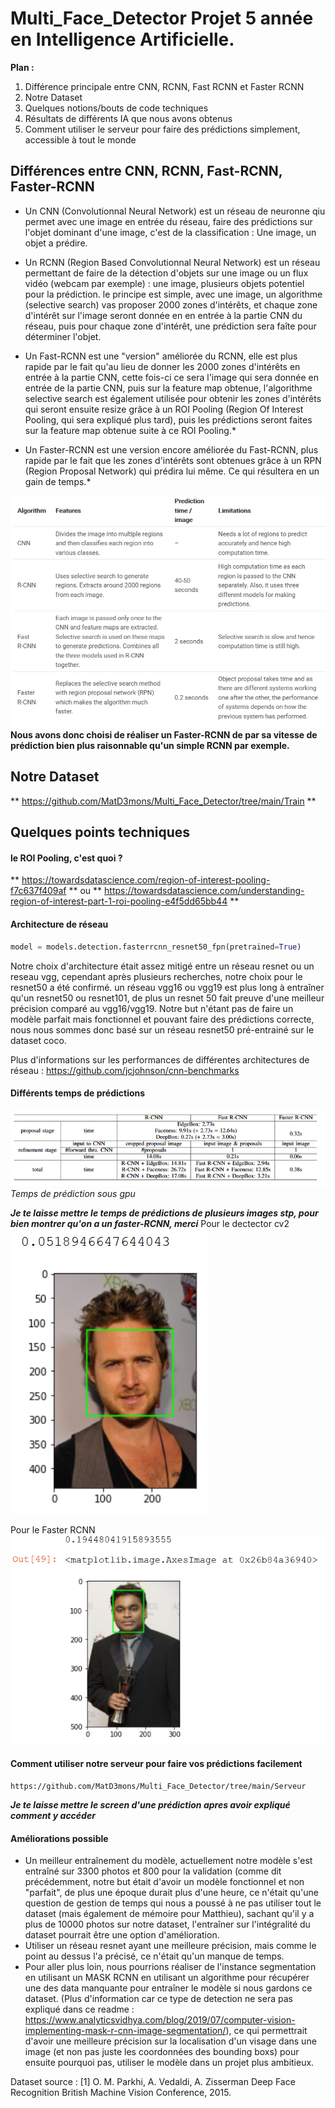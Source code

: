 # Multi_Face_Detector Projet 5 année en Intelligence Artificielle.

**Plan :**
  1. Différence principale entre CNN, RCNN, Fast RCNN et Faster RCNN
  2. Notre Dataset
  3. Quelques notions/bouts de code techniques
  4. Résultats de différents IA que nous avons obtenus
  5. Comment utiliser le serveur pour faire des prédictions simplement, accessible à tout le monde

## Différences entre CNN, RCNN, Fast-RCNN, Faster-RCNN
* Un CNN (Convolutionnal Neural Network) est un réseau de neuronne qiu permet avec une image en entrée du réseau, faire des prédictions sur l'objet dominant d'une image, c'est de la classification : Une image, un objet a prédire.

* Un RCNN (Region Based Convolutionnal Neural Network) est un réseau permettant de faire de la détection d'objets sur une image ou un flux vidéo (webcam par exemple) : une image, plusieurs objets potentiel pour la prédiction. le principe est simple, avec une image, un algorithme (selective search) vas proposer 2000 zones d'intérêts, et chaque zone d'intérêt sur l'image seront donnée en en entrée à la partie CNN du réseau, puis pour chaque zone d'intérêt, une prédiction sera faîte pour déterminer l'objet.

* Un Fast-RCNN est une "version" améliorée du RCNN, elle est plus rapide par le fait qu'au lieu de donner les 2000 zones d'intérêts en entrée à la partie CNN, cette fois-ci ce sera l'image qui sera donnée en entrée de la partie CNN, puis sur la feature map obtenue, l'algorithme selective search est également utilisée pour obtenir les zones d'intérêts qui seront ensuite resize grâce à un ROI Pooling (Region Of Interest Pooling, qui sera expliqué plus tard), puis les prédictions seront faites sur la feature map obtenue suite à ce ROI Pooling.*

* Un Faster-RCNN est une version encore améliorée du Fast-RCNN, plus rapide par le fait que les zones d'intérêts sont obtenues grâce à un RPN (Region Proposal Network) qui prédira lui même. Ce qui résultera en un gain de temps.*

![](https://github.com/MatD3mons/Multi_Face_Detector/blob/main/Image/Capture.PNG)
__Nous avons donc choisi de réaliser un Faster-RCNN de par sa vitesse de prédiction bien plus raisonnable qu'un simple RCNN par exemple.__

## Notre Dataset
** https://github.com/MatD3mons/Multi_Face_Detector/tree/main/Train **


## Quelques points techniques
#### le ROI Pooling, c'est quoi ?
** https://towardsdatascience.com/region-of-interest-pooling-f7c637f409af **
ou
** https://towardsdatascience.com/understanding-region-of-interest-part-1-roi-pooling-e4f5dd65bb44 **

#### Architecture de réseau
```python
model = models.detection.fasterrcnn_resnet50_fpn(pretrained=True)
```
Notre choix d'architecture était assez mitigé entre un réseau resnet ou un reseau vgg, cependant après plusieurs recherches, notre choix pour le resnet50 a été confirmé. un réseau vgg16 ou vgg19 est plus long à entraîner qu'un resnet50 ou resnet101, de plus un resnet 50 fait preuve d'une meilleur précision comparé au vgg16/vgg19. Notre but n'étant pas de faire un modèle parfait mais fonctionnel et pouvant faire des prédictions correcte, nous nous sommes donc basé sur un réseau resnet50 pré-entrainé sur le dataset coco.

Plus d'informations sur les performances de différentes architectures de réseau : https://github.com/jcjohnson/cnn-benchmarks

#### Différents temps de prédictions
![](https://github.com/MatD3mons/Multi_Face_Detector/blob/main/Image/detect.PNG)
     *Temps de prédiction sous gpu*

*__Je te laisse mettre le temps de prédictions de plusieurs images stp, pour bien montrer qu'on a un faster-RCNN, merci__*
Pour le dectector cv2
![](https://github.com/MatD3mons/Multi_Face_Detector/blob/main/Image/photo%20CV2%20face.PNG)

Pour le Faster RCNN
![](https://github.com/MatD3mons/Multi_Face_Detector/blob/main/Image/photo%20Faster%20RCNN.PNG)

#### Comment utiliser notre serveur pour faire vos prédictions facilement
```
https://github.com/MatD3mons/Multi_Face_Detector/tree/main/Serveur
```
*__Je te laisse mettre le screen d'une prédiction apres avoir expliqué comment y accéder__*

#### Améliorations possible

* Un meilleur entraînement du modèle, actuellement notre modèle s'est entraîné sur 3300 photos et 800 pour la validation (comme dit précédemment, notre but était d'avoir un modèle fonctionnel et non "parfait", de plus une époque durait plus d'une heure, ce n'était qu'une question de gestion de temps qui nous a poussé à ne pas utiliser tout le dataset (mais également de mémoire pour Matthieu), sachant qu'il y a plus de 10000 photos sur notre dataset, l'entraîner sur l'intégralité du dataset pourrait être une option d'amélioration.
* Utiliser un réseau resnet ayant une meilleure précision, mais comme le point au dessus l'a précisé, ce n'était qu'un manque de temps.
* Pour aller plus loin, nous pourrions réaliser de l'instance segmentation en utilisant un MASK RCNN en utilisant un algorithme pour récupérer une des data manquante pour entraîner le modèle si nous gardons ce dataset. (Plus d'information car ce type de detection ne sera pas expliqué dans ce readme : https://www.analyticsvidhya.com/blog/2019/07/computer-vision-implementing-mask-r-cnn-image-segmentation/), ce qui permettrait d'avoir une meilleure précision sur la localisation d'un visage dans une image (et non pas juste les coordonnées des bounding boxs) pour ensuite pourquoi pas, utiliser le modèle dans un projet plus ambitieux.

Dataset source : [1] O. M. Parkhi, A. Vedaldi, A. Zisserman
Deep Face Recognition
British Machine Vision Conference, 2015.

